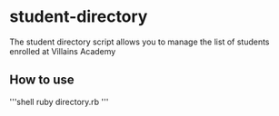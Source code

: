 # student-directory

The student directory script allows you to manage the list of students enrolled at Villains Academy

## How to use ##

'''shell ruby directory.rb '''